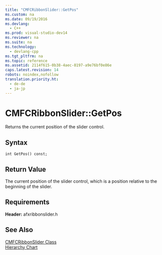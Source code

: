 ```yaml
---
title: "CMFCRibbonSlider::GetPos"
ms.custom: na
ms.date: 09/19/2016
ms.devlang: 
  - C++
ms.prod: visual-studio-dev14
ms.reviewer: na
ms.suite: na
ms.technology: 
  - devlang-cpp
ms.tgt_pltfrm: na
ms.topic: reference
ms.assetid: 2114f615-0b38-4aec-8197-a9e76bf0e86e
caps.latest.revision: 14
robots: noindex,nofollow
translation.priority.ht: 
  - de-de
  - ja-jp
---
```

# CMFCRibbonSlider::GetPos
Returns the current position of the slider control.  
  
## Syntax  
  
```  
int GetPos() const;  
```  
  
## Return Value  
 The current position of the slider control, which is a position relative to the beginning of the slider.  
  
## Requirements  
 **Header:** afxribbonslider.h  
  
## See Also  
 [CMFCRibbonSlider Class](../vs140/CMFCRibbonSlider-Class.md)   
 [Hierarchy Chart](../vs140/Hierarchy-Chart.md)